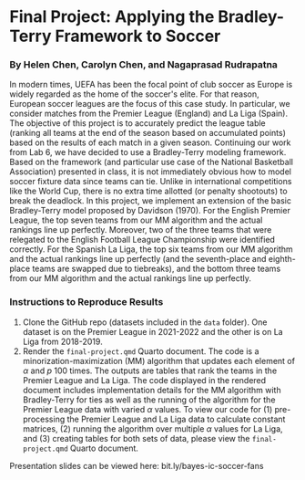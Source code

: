 # Final Project: Applying the Bradley-Terry Framework to Soccer
### By Helen Chen, Carolyn Chen, and Nagaprasad Rudrapatna

In modern times, UEFA has been the focal point of club soccer as Europe is widely regarded as the home of the soccer's elite. For that reason, European soccer leagues are the focus of this case study. In particular, we consider matches from the Premier League (England) and La Liga (Spain). The objective of this project is to accurately predict the league table (ranking all teams at the end of the season based on accumulated points) based on the results of each match in a given season. Continuing our work from Lab 6, we have decided to use a Bradley-Terry modeling framework. Based on the framework (and particular use case of the National Basketball Association) presented in class, it is not immediately obvious how to model soccer fixture data since teams can tie. Unlike in international competitions like the World Cup, there is no extra time allotted (or penalty shootouts) to break the deadlock. In this project, we implement an extension of the basic Bradley-Terry model proposed by Davidson (1970). For the English Premier League, the top seven teams from our MM algorithm and the actual rankings line up perfectly. Moreover, two of the three teams that were relegated to the English Football League Championship were identified correctly. For the Spanish La Liga, the top six teams from our MM algorithm and the actual rankings line up perfectly (and the seventh-place and eighth-place teams are swapped due to tiebreaks), and the bottom three teams from our MM algorithm and the actual rankings line up perfectly.

### Instructions to Reproduce Results

1. Clone the GitHub repo (datasets included in the `data` folder). One dataset is on the Premier League in 2021-2022 and the other is on La Liga from 2018-2019. 
2. Render the `final-project.qmd` Quarto document. The code is a minorization-maximization (MM) algorithm that updates each element of $\alpha$ and $p$ 100 times. The outputs are tables that rank the teams in the Premier League and La Liga. The code displayed in the rendered document includes implementation details for the MM algorithm with Bradley-Terry for ties as well as the running of the algorithm for the Premier League data with varied $\alpha$ values. To view our code for (1) pre-processing the Premier League and La Liga data to calculate constant matrices, (2) running the algorithm over multiple $\alpha$ values for La Liga, and (3) creating tables for both sets of data, please view the `final-project.qmd` Quarto document.

Presentation slides can be viewed here: bit.ly/bayes-ic-soccer-fans
